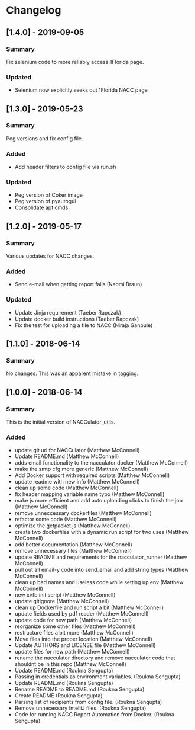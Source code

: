 Changelog
=========

## [1.4.0] - 2019-09-05
### Summary
  Fix selenium code to more reliably access 1Florida page.

### Updated
  * Selenium now explicitly seeks out 1Florida NACC page

## [1.3.0] - 2019-05-23
### Summary
  Peg versions and fix config file.

### Added
  * Add header filters to config file via run.sh

### Updated
  * Peg version of Coker image
  * Peg version of pyautogui
  * Consolidate apt cmds

## [1.2.0] - 2019-05-17
### Summary
  Various updates for NACC changes.

### Added
 * Send e-mail when getting report fails (Naomi Braun)

### Updated
 * Update Jinja requirement (Taeber Rapczak)
 * Update docker build instructions (Taeber Rapczak)
 * Fix the test for uploading a file to NACC (Niraja Ganpule)


## [1.1.0] - 2018-06-14
### Summary
  No changes. This was an apparent mistake in tagging.


## [1.0.0] - 2018-06-14
### Summary
  This is the initial version of NACCulator_utils.
### Added
 * update git url for NACCulator (Matthew McConnell)
 * Update README.md (Matthew McConnell)
 * adds email functionality to the nacculator docker (Matthew McConnell)
 * make the smtp cfg more generic (Matthew McConnell)
 * Add Docker support with required scripts (Matthew McConnell)
 * update readme with new info (Matthew McConnell)
 * clean up some code (Matthew McConnell)
 * fix header mapping variable name typo (Matthew McConnell)
 * make js more efficient and add auto uploading clicks to finish the job (Matthew McConnell)
 * remove unneccessary dockerfiles (Matthew McConnell)
 * refactor some code (Matthew McConnell)
 * optimize the getpacket.js (Matthew McConnell)
 * create two dockerfiles with a dynamic run script for two uses (Matthew McConnell)
 * add better documentation (Matthew McConnell)
 * remove unnecessary files (Matthew McConnell)
 * update README and requirements for the nacculator_runner (Matthew McConnell)
 * pull out all email-y code into send_email and add string types (Matthew McConnell)
 * clean up bad names and useless code while setting up env (Matthew McConnell)
 * new xvfb init script (Matthew McConnell)
 * update gitignore (Matthew McConnell)
 * clean up Dockerfile and run script a bit (Matthew McConnell)
 * update fields used by pdf reader (Matthew McConnell)
 * update code for new path (Matthew McConnell)
 * reorganize some other files (Matthew McConnell)
 * restructure files a bit more (Matthew McConnell)
 * Move files into the proper location (Matthew McConnell)
 * Update AUTHORS and LICENSE file (Matthew McConnell)
 * update files for new path (Matthew McConnell)
 * rename the nacculator directory and remove nacculator code that shouldnt be in this repo (Matthew McConnell)
 * Update README.md (Roukna Sengupta)
 * Passing in credentials as environment variables. (Roukna Sengupta)
 * Update README.md (Roukna Sengupta)
 * Rename README to README.md (Roukna Sengupta)
 * Create README (Roukna Sengupta)
 * Parsing list of recipients from config file. (Roukna Sengupta)
 * Remove unnecessary IntelliJ files. (Roukna Sengupta)
 * Code for running NACC Report Automation from Docker. (Roukna Sengupta)
